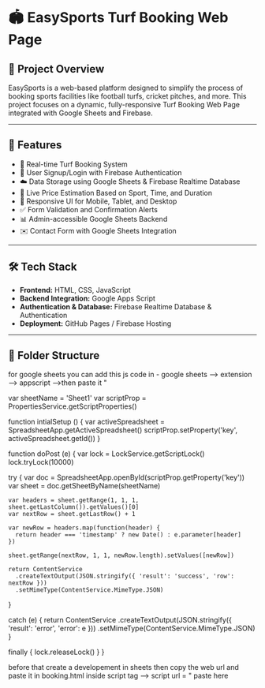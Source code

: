 # 🏟️ EasySports Turf Booking Web Page

## 📌 Project Overview
EasySports is a web-based platform designed to simplify the process of booking sports facilities like football turfs, cricket pitches, and more. This project focuses on a dynamic, fully-responsive Turf Booking Web Page integrated with Google Sheets and Firebase.

---

## 🚀 Features

- 📅 Real-time Turf Booking System  
- 🔐 User Signup/Login with Firebase Authentication  
- ☁️ Data Storage using Google Sheets & Firebase Realtime Database  
- 💸 Live Price Estimation Based on Sport, Time, and Duration  
- 📱 Responsive UI for Mobile, Tablet, and Desktop  
- ✅ Form Validation and Confirmation Alerts  
- 📊 Admin-accessible Google Sheets Backend  
- ✉️ Contact Form with Google Sheets Integration  

---

## 🛠️ Tech Stack

- **Frontend:** HTML, CSS, JavaScript  
- **Backend Integration:** Google Apps Script  
- **Authentication & Database:** Firebase Realtime Database & Authentication  
- **Deployment:** GitHub Pages / Firebase Hosting

---

## 📂 Folder Structure
for google sheets you can add this js code in - google sheets --> extension --> appscript -->then paste it "

var sheetName = 'Sheet1'
var scriptProp = PropertiesService.getScriptProperties()

function intialSetup () {
  var activeSpreadsheet = SpreadsheetApp.getActiveSpreadsheet()
  scriptProp.setProperty('key', activeSpreadsheet.getId())
}

function doPost (e) {
  var lock = LockService.getScriptLock()
  lock.tryLock(10000)

  try {
    var doc = SpreadsheetApp.openById(scriptProp.getProperty('key'))
    var sheet = doc.getSheetByName(sheetName)

    var headers = sheet.getRange(1, 1, 1, sheet.getLastColumn()).getValues()[0]
    var nextRow = sheet.getLastRow() + 1

    var newRow = headers.map(function(header) {
      return header === 'timestamp' ? new Date() : e.parameter[header]
    })

    sheet.getRange(nextRow, 1, 1, newRow.length).setValues([newRow])

    return ContentService
      .createTextOutput(JSON.stringify({ 'result': 'success', 'row': nextRow }))
      .setMimeType(ContentService.MimeType.JSON)
  }

  catch (e) {
    return ContentService
      .createTextOutput(JSON.stringify({ 'result': 'error', 'error': e }))
      .setMimeType(ContentService.MimeType.JSON)
  }

  finally {
    lock.releaseLock()
  }
}


before that create a developement in sheets then copy the web url and paste it in booking.html inside script tag --> script url = " paste here 
